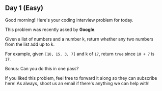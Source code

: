 ## Day 1 (Easy)

Good morning! Here's your coding interview problem for today.

This problem was recently asked by **Google**.

Given a list of numbers and a number k, return whether any two numbers from the list add up to k.

For example, given `[10, 15, 3, 7]` and k of `17`, return `true` since `10 + 7` is `17`.

Bonus: Can you do this in one pass?

If you liked this problem, feel free to forward it along so they can subscribe here! As always, shoot us an email if there's anything we can help with!
